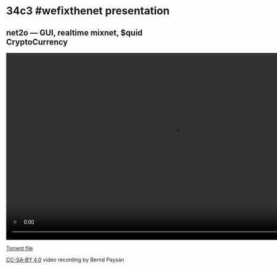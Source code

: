 # 34c3 #wefixthenet presentation #

## net2o — GUI, realtime mixnet, $quid CryptoCurrency ##

<video width="900" height="506" controls="controls">
<source src="//net2o.de/34c3/net2o-34c3.webm" type='video/webm; codecs="vp9,opus"'>
<source src="//net2o.de/34c3/net2o-34c3.mp4" type='video/mp4; codecs="avc1.64001E, mp4a.40.2"'>
Your browser does not support the video tag.
</video>

[Torrent file](https://net2o.de/34c3-net2o-34c3.torrent)

[CC-SA-BY 4.0](https://creativecommons.org/licenses/by-sa/4.0/) video recording by Bernd Paysan
